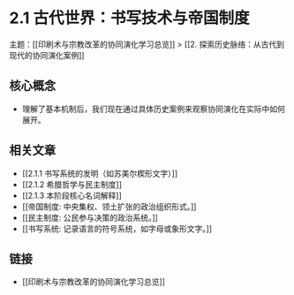 # 2.1 古代世界：书写技术与帝国制度

主题：[[印刷术与宗教改革的协同演化学习总览]] > [[2. 探索历史脉络：从古代到现代的协同演化案例]]

## 核心概念

- 理解了基本机制后，我们现在通过具体历史案例来观察协同演化在实际中如何展开。

## 相关文章

- [[2.1.1 书写系统的发明（如苏美尔楔形文字）]]
- [[2.1.2 希腊哲学与民主制度]]
- [[2.1.3 本阶段核心名词解释]]
- [[帝国制度: 中央集权、领土扩张的政治组织形式。]]
- [[民主制度: 公民参与决策的政治系统。]]
- [[书写系统: 记录语言的符号系统，如字母或象形文字。]]

## 链接

- [[印刷术与宗教改革的协同演化学习总览]]
